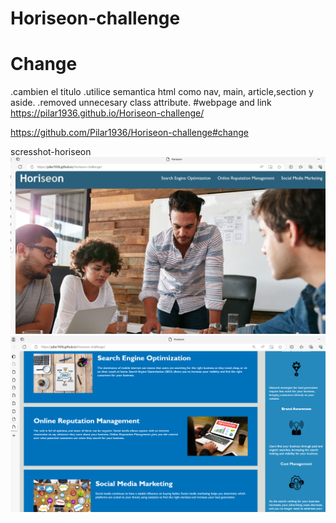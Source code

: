 # Horiseon-challenge
 # Change
.cambien el titulo
.utilice semantica html como nav, main, article,section y aside.
.removed unnecesary class attribute.
#webpage and link 
https://pilar1936.github.io/Horiseon-challenge/

https://github.com/Pilar1936/Horiseon-challenge#change
 
 scresshot-horiseon <img src="./assets/images/screeshot.PNG">
 <img src="./assets/images/screeshot-horiseon.PNG">
